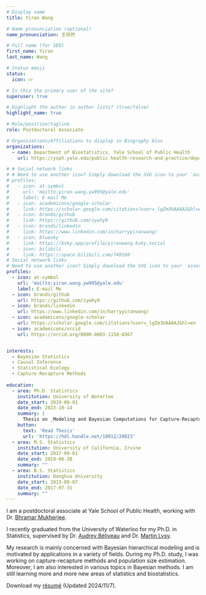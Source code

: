 ```yaml
---
# Display name
title: Yiran Wang

# Name pronunciation (optional)
name_pronunciation: 王祎然

# Full name (for SEO)
first_name: Yiran
last_name: Wang

# Status emoji
status:
  icon: 💤

# Is this the primary user of the site?
superuser: true

# Highlight the author in author lists? (true/false)
highlight_name: true

# Role/position/tagline
role: Postdoctoral Associate

# Organizations/Affiliations to display in Biography blox
organizations:
  - name: Department of Biostatistics, Yale School of Public Health
    url: https://ysph.yale.edu/public-health-research-and-practice/department-research/biostatistics/

# # Social network links
# # Need to use another icon? Simply download the SVG icon to your `assets/media/icons/` folder.
# profiles:
#   - icon: at-symbol
#     url: 'mailto:yiran.wang.yw995@yale.edu'
#     label: E-mail Me
#   - icon: academicons/google-scholar
#     link: https://scholar.google.com/citations?user=_lgZm3UAAAAJ&hl=en
#   - icon: brands/github
#     link: https://github.com/zywhy9
#   - icon: brands/linkedin
#     link: https://www.linkedin.com/in/harryyiranwang/
#   - icon: bluesky
#     link: https://bsky.app/profile/yiranwang.bsky.social
#   - icon: bilibili
#     link: https://space.bilibili.com/749168
# Social network links
# Need to use another icon? Simply download the SVG icon to your `assets/media/icons/` folder.
profiles:
  - icon: at-symbol
    url: 'mailto:yiran.wang.yw995@yale.edu'
    label: E-mail Me
  - icon: brands/github
    url: https://github.com/zywhy9
  - icon: brands/linkedin
    url: https://www.linkedin.com/in/harryyiranwang/
  - icon: academicons/google-scholar
    url: https://scholar.google.com/citations?user=_lgZm3UAAAAJ&hl=en
  - icon: academicons/orcid
    url: https://orcid.org/0000-0003-1158-8367


interests:
  - Bayesian Statistics
  - Causal Inference
  - Statistical Ecology
  - Capture-Recapture Methods
  
education:
  - area: Ph.D. Statistics
    institution: University of Waterloo
    date_start: 2019-09-01
    date_end: 2023-10-14
    summary: |
      Thesis on _Modeling and Bayesian Computations for Capture-Recapture Studies_. Supervised by Dr. [Audrey Béliveau](https://uwaterloo.ca/scholar/a2belive/home) and Dr. [Martin Lysy](https://uwaterloo.ca/statistics-and-actuarial-science/people-profiles/martin-lysy). 
    button:
      text: 'Read Thesis'
      url: 'https://hdl.handle.net/10012/20823'
  - area: M.S. Statistics
    institution: University of California, Irvine
    date_start: 2017-09-01
    date_end: 2019-06-30
    summary: ""
  - area: B.S. Statistics
    institution: Donghua University
    date_start: 2013-09-07
    date_end: 2017-07-31
    summary: ""
---
```


I am a postdoctoral associate at Yale School of Public Health, working with Dr. [Bhramar Mukherjee](https://ysph.yale.edu/profile/bhramar-mukherjee).

I recently graduated from the University of Waterloo for my Ph.D. in Statistics, supervised by Dr. [Audrey Béliveau](https://uwaterloo.ca/scholar/a2belive/home) and Dr. [Martin Lysy](https://uwaterloo.ca/statistics-and-actuarial-science/people-profiles/martin-lysy).  

My research is mainly concerned with Bayesian hierarchical modeling and is motivated by applications in a variety of fields. During my Ph.D. study, I was working on capture-recapture methods and population size estimation. Moreover, I am also interested in various topics in Bayesian methods. I am still learning more and more new areas of statistics and biostatistics.

Download my [résumé](uploads/CV.pdf) (Updated 2024/11/7).

